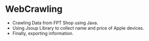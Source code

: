 # WebCrawling
- Crawling Data from FPT Shop using Java.
- Using Jsoup Library to collect name and price of Apple devices.
- Finally, exporting information.
